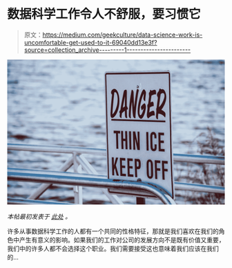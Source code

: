 # 数据科学工作令人不舒服，要习惯它

> 原文：<https://medium.com/geekculture/data-science-work-is-uncomfortable-get-used-to-it-69040dd13e3f?source=collection_archive---------1----------------------->

![](img/a8dd6ef37d27bd86ae4fc1bfe8338485.png)

*本帖最初发表于* [*此处*](https://www.ayodeleodubela.com/post/data-science-work-is-uncomfortable-get-used-to-it) *。*

许多从事数据科学工作的人都有一个共同的性格特征，那就是我们喜欢在我们的角色中产生有意义的影响。如果我们的工作对公司的发展方向不是既有价值又重要，我们中的许多人都不会选择这个职业。我们需要接受这也意味着我们应该在我们的…